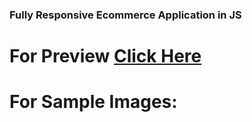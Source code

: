 ### Fully Responsive Ecommerce Application in JS

# For Preview [Click Here](https://online-shoes-shop-e-commerce.netlify.app)

# For Sample Images:
